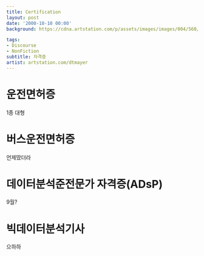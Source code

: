 ```yaml
---
title: Certification
layout: post
date: '2000-10-10 00:00'
background: https://cdna.artstation.com/p/assets/images/images/004/560/916/large/dominik-mayer-redmoon.jpg

tags:
- Discourse
- NonFiction
subtitle: 자격증
artist: artstation.com/dtmayer
---
```


# 운전면허증
1종 대형

# 버스운전면허증
언제땄더라

# 데이터분석준전문가 자격증(ADsP)
9월?

# 빅데이터분석기사
으하하

